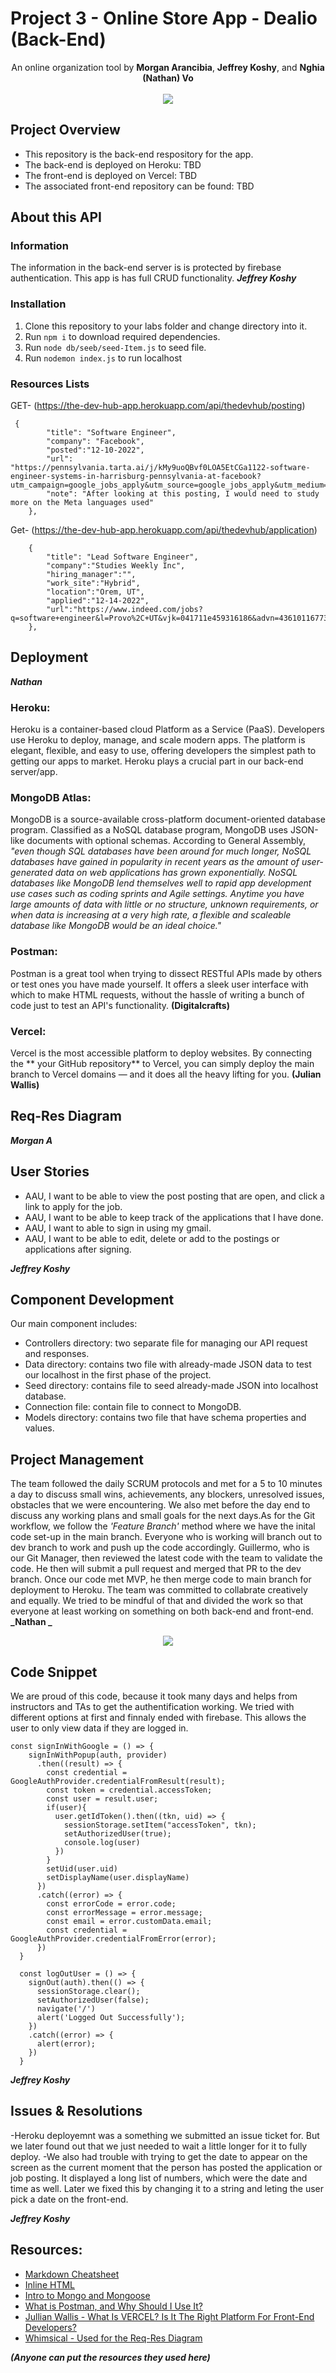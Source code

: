 # Project 3 - Online Store App - Dealio (Back-End)
<div align="center">An online organization tool by <strong>Morgan Arancibia</strong>, <strong>Jeffrey Koshy</strong>, and <strong>Nghia (Nathan) Vo</strong>
<br></br>
<img src="https://i.imgur.com/ySdkLpv.png"/>
</div>

## Project Overview

+ This repository is the back-end respository for the app.
+ The back-end is deployed on Heroku: TBD
+ The front-end is deployed on Vercel: TBD
+ The associated front-end repository can be found: TBD

## About this API

### Information
The information in the back-end server is is protected by firebase authentication. This app is has full CRUD functionality.
**_Jeffrey Koshy_**

### Installation
1. Clone this repository to your labs folder and change directory into it.
2. Run `npm i` to download required dependencies.
3. Run `node db/seeb/seed-Item.js` to seed file.
4. Run `nodemon index.js` to run localhost

### Resources Lists
GET- (https://the-dev-hub-app.herokuapp.com/api/thedevhub/posting)
```
 {
        "title": "Software Engineer",
        "company": "Facebook",
        "posted":"12-10-2022",
        "url": "https://pennsylvania.tarta.ai/j/kMy9uoQBvf0LOA5EtCGa1122-software-engineer-systems-in-harrisburg-pennsylvania-at-facebook?utm_campaign=google_jobs_apply&utm_source=google_jobs_apply&utm_medium=organic",
        "note": "After looking at this posting, I would need to study more on the Meta languages used"
    },
```
Get- (https://the-dev-hub-app.herokuapp.com/api/thedevhub/application)
```
    {
        "title": "Lead Software Engineer",
        "company":"Studies Weekly Inc",
        "hiring_manager":"",
        "work_site":"Hybrid",
        "location":"Orem, UT",
        "applied":"12-14-2022",
        "url":"https://www.indeed.com/jobs?q=software+engineer&l=Provo%2C+UT&vjk=041711e459316186&advn=4361011677313895"
    },
```


## Deployment
**_Nathan_**

### Heroku: 
Heroku is a container-based cloud Platform as a Service (PaaS). Developers use Heroku to deploy, manage, and scale modern apps. The platform is elegant, flexible, and easy to use, offering developers the simplest path to getting our apps to market. Heroku plays a crucial part in our back-end server/app. 

### MongoDB Atlas: 
MongoDB is a source-available cross-platform document-oriented database program. Classified as a NoSQL database program, MongoDB uses JSON-like documents with optional schemas. According to General Assembly, _"even though SQL databases have been around for much longer, NoSQL databases have gained in popularity in recent years as the amount of user-generated data on web applications has grown exponentially. NoSQL databases like MongoDB lend themselves well to rapid app development use cases such as coding sprints and Agile settings. Anytime you have large amounts of data with little or no structure, unknown requirements, or when data is increasing at a very high rate, a flexible and scaleable database like MongoDB would be an ideal choice."_

### Postman:
Postman is a great tool when trying to dissect RESTful APIs made by others or test ones you have made yourself. It offers a sleek user interface with which to make HTML requests, without the hassle of writing a bunch of code just to test an API's functionality. **(Digitalcrafts)**

### Vercel:
Vercel is the most accessible platform to deploy websites. By connecting the ** your GitHub repository** to Vercel, you can simply deploy the main branch to Vercel domains — and it does all the heavy lifting for you. **(Julian Wallis)**

## Req-Res Diagram
**_Morgan A_**

## User Stories
+ AAU, I want to be able to view the post posting that are open, and click a link to apply for the job.
+ AAU, I want to be able to keep track of the applications that I have done.
+ AAU, I want to able to sign in using my gmail.
+ AAU, I want to be able to edit, delete or add to the postings or applications after signing.

**_Jeffrey Koshy_**

## Component Development
Our main component includes:
+ Controllers directory: two separate file for managing our API request and responses.
+ Data directory: contains two file with already-made JSON data to test our localhost in the first phase of the project.
+ Seed directory: contains file to seed already-made JSON into localhost database.
+ Connection file: contain file to connect to MongoDB.
+ Models directory: contains two file that have schema properties and values.




## Project Management 
The team followed the daily SCRUM protocols and met for a 5 to 10 minutes a day to discuss small wins, achievements, any blockers, unresolved issues, obstacles that we were encountering. We also met before the day end to discuss any working plans and small goals for the next days.As for the Git workflow, we follow the *'Feature Branch'* method where we have the inital code set-up in the main branch. Everyone who is working will branch out to dev branch to work and push up the code accordingly. Guillermo, who is our Git Manager, then reviewed the latest code with the team to validate the code. He then will submit a pull request and merged that PR to the dev branch. Once our code met MVP, he then merge code to main branch for deployment to Heroku. The team was committed to collabrate creatively and equally. We tried to be mindful of that and divided the work so that everyone at least working on something on both back-end and front-end.
**_Nathan
_**
<div align="center">
<img src="https://user-images.githubusercontent.com/114704720/206955919-a8dbd9d1-3a2c-4e1d-bb16-b626883ce46c.png"/>
</div>

## Code Snippet
We are proud of this code, because it took many days and helps from instructors and TAs to get the authentification working. We tried with different options at first and finnaly ended with firebase. This allows the user to only view data if they are logged in.

```
const signInWithGoogle = () => {
    signInWithPopup(auth, provider)
      .then((result) => {
        const credential = GoogleAuthProvider.credentialFromResult(result);
        const token = credential.accessToken;
        const user = result.user;
        if(user){
          user.getIdToken().then((tkn, uid) => {
            sessionStorage.setItem("accessToken", tkn);
            setAuthorizedUser(true);
            console.log(user)
          })
        }
        setUid(user.uid)
        setDisplayName(user.displayName)
      })
      .catch((error) => {
        const errorCode = error.code;
        const errorMessage = error.message;
        const email = error.customData.email;
        const credential = GoogleAuthProvider.credentialFromError(error);
      })
  }

  const logOutUser = () => {
    signOut(auth).then(() => {
      sessionStorage.clear();
      setAuthorizedUser(false);
      navigate('/')
      alert('Logged Out Successfully');
    })
    .catch((error) => {
      alert(error);
    })
  }
  ```


**_Jeffrey Koshy_**

## Issues & Resolutions

-Heroku deployemnt was a something we submitted an issue ticket for. But we later found out that we just needed to wait a little longer for it to fully deploy.
-We also had trouble with trying to get the date to appear on the screen as the current moment that the person has posted the application or job posting. It displayed a long list of numbers, which were the date and time as well. Later we fixed this by changing it to a string and leting the user pick a date on the front-end.


**_Jeffrey Koshy_**

## Resources:

+ [Markdown Cheatsheet](https://github.com/adam-p/markdown-here/wiki/Markdown-Cheatsheet)
+ [Inline HTML](https://stackoverflow.com/questions/12090472/how-do-i-center-an-image-in-the-readme-md-file-on-github)
+ [Intro to Mongo and Mongoose](https://git.generalassemb.ly/seir-ten3/intro-to-mongo-and-mongoose)
+ [What is Postman, and Why Should I Use It?](https://www.digitalcrafts.com/blog/student-blog-what-postman-and-why-use-it)
+ [Jullian Wallis - What Is VERCEL? Is It The Right Platform For Front-End Developers?](https://webo.digital/blog/what-is-vercel-is-it-the-right-platform-for-front-end-developers/)
+ [Whimsical - Used for the Req-Res Diagram](https://whimsical.com)

**_(Anyone can put the resources they used here)_**
